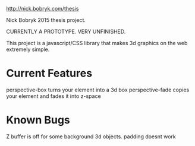 http://nick.bobryk.com/thesis

Nick Bobryk 2015 thesis project.

CURRENTLY A PROTOTYPE. VERY UNFINISHED.

This project is a javascript/CSS library that makes 3d graphics on the web extremely simple. 

# Current Features
perspective-box turns your element into a 3d box
perspective-fade copies your element and fades it into z-space

# Known Bugs
Z buffer is off for some background 3d objects.
padding doesnt work
